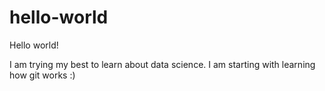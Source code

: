 # hello-world

Hello world! 

I am trying my best to learn about data science. I am starting with learning how git works :) 
